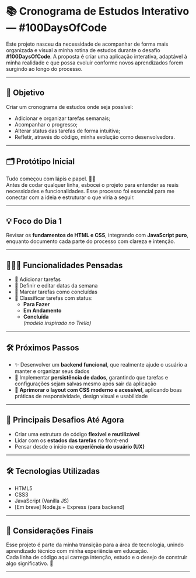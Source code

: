 # 📚 Cronograma de Estudos Interativo — #100DaysOfCode

Este projeto nasceu da necessidade de acompanhar de forma mais organizada e visual a minha rotina de estudos durante o desafio **#100DaysOfCode**. A proposta é criar uma aplicação interativa, adaptável à minha realidade e que possa evoluir conforme novos aprendizados forem surgindo ao longo do processo.

---

## 🧠 Objetivo

Criar um cronograma de estudos onde seja possível:
- Adicionar e organizar tarefas semanais;
- Acompanhar o progresso;
- Alterar status das tarefas de forma intuitiva;
- Refletir, através do código, minha evolução como desenvolvedora.

---

## 🗂️ Protótipo Inicial

Tudo começou com lápis e papel. ✍🏾  
Antes de codar qualquer linha, esbocei o projeto para entender as reais necessidades e funcionalidades. Esse processo foi essencial para me conectar com a ideia e estruturar o que viria a seguir.

---

## 💡 Foco do Dia 1

Revisar os **fundamentos de HTML e CSS**, integrando com **JavaScript puro**, enquanto documento cada parte do processo com clareza e intenção.

---

## 👩🏾‍💻 Funcionalidades Pensadas

- 🔸 Adicionar tarefas  
- 🔸 Definir e editar datas da semana  
- 🔸 Marcar tarefas como concluídas  
- 🔸 Classificar tarefas com status:  
  - **Para Fazer**  
  - **Em Andamento**  
  - **Concluída**  
  *(modelo inspirado no Trello)*

---

## 🛠️ Próximos Passos

- ✨ Desenvolver um **backend funcional**, que realmente ajude o usuário a manter e organizar seus dados  
- 💾 Implementar **persistência de dados**, garantindo que tarefas e configurações sejam salvas mesmo após sair da aplicação  
- 🎨 **Aprimorar o layout com CSS moderno e acessível**, aplicando boas práticas de responsividade, design visual e usabilidade  

---

## 🎯 Principais Desafios Até Agora

- Criar uma estrutura de código **flexível e reutilizável**  
- Lidar com os **estados das tarefas** no front-end  
- Pensar desde o início na **experiência do usuário (UX)**

---

## 🛠️ Tecnologias Utilizadas

- HTML5  
- CSS3  
- JavaScript (Vanilla JS)  
- [Em breve] Node.js + Express (para backend)

---

## 💬 Considerações Finais

Esse projeto é parte da minha transição para a área de tecnologia, unindo aprendizado técnico com minha experiência em educação.  
Cada linha de código aqui carrega intenção, estudo e o desejo de construir algo significativo. 🌱

---
